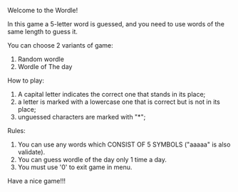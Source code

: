 Welcome to the Wordle!

In this game a 5-letter word is guessed, and you need to use words of the same length to guess it.

You can choose 2 variants of game:
1. Random wordle
2. Wordle of The day


How to play:
1. A capital letter indicates the correct one that stands in its place;
2. a letter is marked with a lowercase one that is correct but is not in its place;
3. unguessed characters are marked with "*";

Rules:
1. You can use any words which CONSIST OF 5 SYMBOLS ("aaaaa" is also validate).
2. You can guess wordle of the day only 1 time a day.
3. You must use '0' to exit game in menu.

Have a nice game!!!
